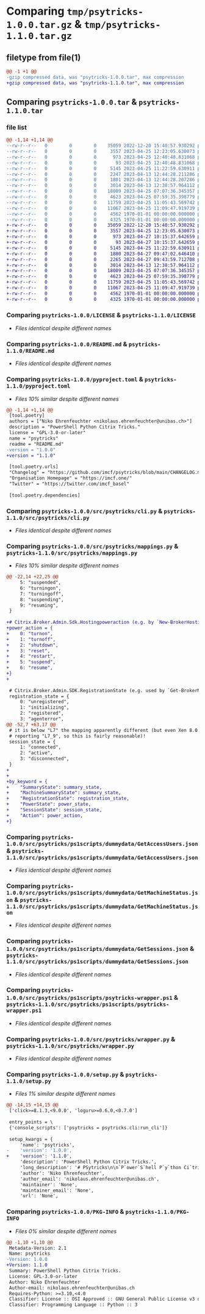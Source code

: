 # Comparing `tmp/psytricks-1.0.0.tar.gz` & `tmp/psytricks-1.1.0.tar.gz`

## filetype from file(1)

```diff
@@ -1 +1 @@
-gzip compressed data, was "psytricks-1.0.0.tar", max compression
+gzip compressed data, was "psytricks-1.1.0.tar", max compression
```

## Comparing `psytricks-1.0.0.tar` & `psytricks-1.1.0.tar`

### file list

```diff
@@ -1,14 +1,14 @@
--rw-r--r--   0        0        0    35059 2022-12-20 15:40:57.930292 psytricks-1.0.0/LICENSE
--rw-r--r--   0        0        0     3557 2023-04-25 12:23:05.630073 psytricks-1.0.0/README.md
--rw-r--r--   0        0        0      973 2023-04-25 12:40:48.831068 psytricks-1.0.0/pyproject.toml
--rw-r--r--   0        0        0       93 2023-04-25 12:40:48.831068 psytricks-1.0.0/src/psytricks/__init__.py
--rw-r--r--   0        0        0     5145 2023-04-25 11:22:59.630911 psytricks-1.0.0/src/psytricks/cli.py
--rw-r--r--   0        0        0     2247 2023-04-13 12:44:28.211286 psytricks-1.0.0/src/psytricks/decoder.py
--rw-r--r--   0        0        0     1801 2023-04-13 12:44:28.207286 psytricks-1.0.0/src/psytricks/mappings.py
--rw-r--r--   0        0        0     3014 2023-04-13 12:38:57.964112 psytricks-1.0.0/src/psytricks/ps1scripts/dummydata/GetAccessUsers.json
--rw-r--r--   0        0        0    18009 2023-04-25 07:07:36.345357 psytricks-1.0.0/src/psytricks/ps1scripts/dummydata/GetMachineStatus.json
--rw-r--r--   0        0        0     4623 2023-04-25 07:59:35.398779 psytricks-1.0.0/src/psytricks/ps1scripts/dummydata/GetSessions.json
--rw-r--r--   0        0        0    11759 2023-04-25 11:05:43.569742 psytricks-1.0.0/src/psytricks/ps1scripts/psytricks-wrapper.ps1
--rw-r--r--   0        0        0    11067 2023-04-25 11:09:47.919739 psytricks-1.0.0/src/psytricks/wrapper.py
--rw-r--r--   0        0        0     4562 1970-01-01 00:00:00.000000 psytricks-1.0.0/setup.py
--rw-r--r--   0        0        0     4325 1970-01-01 00:00:00.000000 psytricks-1.0.0/PKG-INFO
+-rw-r--r--   0        0        0    35059 2022-12-20 15:40:57.930292 psytricks-1.1.0/LICENSE
+-rw-r--r--   0        0        0     3557 2023-04-25 12:23:05.630073 psytricks-1.1.0/README.md
+-rw-r--r--   0        0        0      973 2023-04-27 10:15:37.642659 psytricks-1.1.0/pyproject.toml
+-rw-r--r--   0        0        0       93 2023-04-27 10:15:37.642659 psytricks-1.1.0/src/psytricks/__init__.py
+-rw-r--r--   0        0        0     5145 2023-04-25 11:22:59.630911 psytricks-1.1.0/src/psytricks/cli.py
+-rw-r--r--   0        0        0     1880 2023-04-27 09:47:02.646410 psytricks-1.1.0/src/psytricks/decoder.py
+-rw-r--r--   0        0        0     2265 2023-04-27 09:43:59.712708 psytricks-1.1.0/src/psytricks/mappings.py
+-rw-r--r--   0        0        0     3014 2023-04-13 12:38:57.964112 psytricks-1.1.0/src/psytricks/ps1scripts/dummydata/GetAccessUsers.json
+-rw-r--r--   0        0        0    18009 2023-04-25 07:07:36.345357 psytricks-1.1.0/src/psytricks/ps1scripts/dummydata/GetMachineStatus.json
+-rw-r--r--   0        0        0     4623 2023-04-25 07:59:35.398779 psytricks-1.1.0/src/psytricks/ps1scripts/dummydata/GetSessions.json
+-rw-r--r--   0        0        0    11759 2023-04-25 11:05:43.569742 psytricks-1.1.0/src/psytricks/ps1scripts/psytricks-wrapper.ps1
+-rw-r--r--   0        0        0    11067 2023-04-25 11:09:47.919739 psytricks-1.1.0/src/psytricks/wrapper.py
+-rw-r--r--   0        0        0     4562 1970-01-01 00:00:00.000000 psytricks-1.1.0/setup.py
+-rw-r--r--   0        0        0     4325 1970-01-01 00:00:00.000000 psytricks-1.1.0/PKG-INFO
```

### Comparing `psytricks-1.0.0/LICENSE` & `psytricks-1.1.0/LICENSE`

 * *Files identical despite different names*

### Comparing `psytricks-1.0.0/README.md` & `psytricks-1.1.0/README.md`

 * *Files identical despite different names*

### Comparing `psytricks-1.0.0/pyproject.toml` & `psytricks-1.1.0/pyproject.toml`

 * *Files 10% similar despite different names*

```diff
@@ -1,14 +1,14 @@
 [tool.poetry]
 authors = ["Niko Ehrenfeuchter <nikolaus.ehrenfeuchter@unibas.ch>"]
 description = "PowerShell Python Citrix Tricks."
 license = "GPL-3.0-or-later"
 name = "psytricks"
 readme = "README.md"
-version = "1.0.0"
+version = "1.1.0"
 
 [tool.poetry.urls]
 "Changelog" = "https://github.com/imcf/psytricks/blob/main/CHANGELOG.md"
 "Organisation Homepage" = "https://imcf.one/"
 "Twitter" = "https://twitter.com/imcf_basel"
 
 [tool.poetry.dependencies]
```

### Comparing `psytricks-1.0.0/src/psytricks/cli.py` & `psytricks-1.1.0/src/psytricks/cli.py`

 * *Files identical despite different names*

### Comparing `psytricks-1.0.0/src/psytricks/mappings.py` & `psytricks-1.1.0/src/psytricks/mappings.py`

 * *Files 10% similar despite different names*

```diff
@@ -22,14 +22,25 @@
     5: "suspended",
     6: "turningon",
     7: "turningoff",
     8: "suspending",
     9: "resuming",
 }
 
+# Citrix.Broker.Admin.Sdk.Hostingpoweraction (e.g. by `New-BrokerHostingPowerAction`)
+power_action = {
+    0: "turnon",
+    1: "turnoff",
+    2: "shutdown",
+    3: "reset",
+    4: "restart",
+    5: "suspend",
+    6: "resume",
+}
+
 
 # Citrix.Broker.Admin.SDK.RegistrationState (e.g. used by `Get-BrokerMachine`)
 registration_state = {
     0: "unregistered",
     1: "initializing",
     2: "registered",
     3: "agenterror",
@@ -52,7 +63,17 @@
 # it is below "L7" the mapping apparently different (but even Xen 8.0 VMs are
 # reporting "L7_9", so this is fairly reasonable)!
 session_state = {
     1: "connected",
     2: "active",
     3: "disconnected",
 }
+
+
+by_keyword = {
+    "SummaryState": summary_state,
+    "MachineSummaryState": summary_state,
+    "RegistrationState": registration_state,
+    "PowerState": power_state,
+    "SessionState": session_state,
+    "Action": power_action,
+}
```

### Comparing `psytricks-1.0.0/src/psytricks/ps1scripts/dummydata/GetAccessUsers.json` & `psytricks-1.1.0/src/psytricks/ps1scripts/dummydata/GetAccessUsers.json`

 * *Files identical despite different names*

### Comparing `psytricks-1.0.0/src/psytricks/ps1scripts/dummydata/GetMachineStatus.json` & `psytricks-1.1.0/src/psytricks/ps1scripts/dummydata/GetMachineStatus.json`

 * *Files identical despite different names*

### Comparing `psytricks-1.0.0/src/psytricks/ps1scripts/dummydata/GetSessions.json` & `psytricks-1.1.0/src/psytricks/ps1scripts/dummydata/GetSessions.json`

 * *Files identical despite different names*

### Comparing `psytricks-1.0.0/src/psytricks/ps1scripts/psytricks-wrapper.ps1` & `psytricks-1.1.0/src/psytricks/ps1scripts/psytricks-wrapper.ps1`

 * *Files identical despite different names*

### Comparing `psytricks-1.0.0/src/psytricks/wrapper.py` & `psytricks-1.1.0/src/psytricks/wrapper.py`

 * *Files identical despite different names*

### Comparing `psytricks-1.0.0/setup.py` & `psytricks-1.1.0/setup.py`

 * *Files 1% similar despite different names*

```diff
@@ -14,15 +14,15 @@
 ['click>=8.1.3,<9.0.0', 'loguru>=0.6.0,<0.7.0']
 
 entry_points = \
 {'console_scripts': ['psytricks = psytricks.cli:run_cli']}
 
 setup_kwargs = {
     'name': 'psytricks',
-    'version': '1.0.0',
+    'version': '1.1.0',
     'description': 'PowerShell Python Citrix Tricks.',
     'long_description': '# PSytricks\n\n`P`ower`S`hell P`y`thon Ci`tri`x Tri`cks`.\n\nPun intended.\n\n![logo](https://raw.githubusercontent.com/imcf/psytricks/main/resources/images/logo.png)\n\nThis package provides an abstraction layer allowing Python code to interact with\na [Citrix Virtual Apps and Desktops (CVAD)][www_cvad] stack, i.e. to fetch\nstatus information and trigger actions on machines and sessions. It does this by\ncalling a wrapper script written in `Windows PowerShell` (note: **not**\n`PowerShell Core`, see below) that is using the *Citrix Broker PowerShell\nSnap-In* which is provided along with the `Delivery Controller` installation\nmedia.\n\n## 🤯 Are you serious?\n\nCalling PowerShell as a subprocess from within Python? 😳\n\nTo convert results to JSON and pass them back, just to parse it again in Python.\nReally? 🧐\n\n### ✅ Yes. We. Are\n\n*And the package name was chosen to reflect this.*\n\nTo be very clear: performance is abysmal, but this is *not at all* an issue for\nus. Abysmal, as in: for every wrapped call a full (new) PowerShell process needs\nto be instantiated, usually taking something like 1-2 seconds. ⏱\n\nHowever, the frequency of calls is also *very* low in our use case - not more\nthan a handful per minute, and that\'s already the peak. Therefore, having a\nrobust way of interacting with the Citrix platform outnumbers all other\narguments. 🍹\n\n## Installation\n\n### Prerequisites\n\nAs mentioned above, the *Citrix Broker PowerShell Snap-In* is required to be\ninstalled on the machine that will run the wrapper script, since its commands\nare being used to communicate with the CVAD stack. This is also the reason why\nthis package will work on ***Windows PowerShell only*** as snap-ins are not\nsupported on other PowerShell editions. Please note this also implies that the\nlatest usable PowerShell version is 5.1 as newer ones have dropped support for\nsnap-ins (but that\'s a different problem that Citrix will have to solve at some\npoint).\n\nTo install the snap-in, look for an MSI package like this in the `Delivery\nController` or `XenDesktop` installation media and install it as usual:\n\n* `Broker_PowerShellSnapIn_x64.msi`\n\n### Installing the package\n\nFor installing `psytricks` please create a `venv`, then run:\n\n```bash\npip install psytricks\n```\n\nThis will also register the CLI tool `psytricks.exe` although that one is mostly\nmeant for testing and demonstration purposes, otherwise the `*-Broker*` commands\nprovided by the PowerShell snap-in could be used directly.\n\n## What does it provide?\n\nTo interact with CVAD, a `psytricks.wrapper.PSyTricksWrapper` object needs to be\ninstantiated and passed the address of the *Delivery Controller* to connect to,\nfor example:\n\n```Python\nfrom psytricks.wrapper import PSyTricksWrapper\n\nwrapper = PSyTricksWrapper(deliverycontroller="cdc01.vdi.example.xy")\n```\n\n### Fetching status information\n\nThe wrapper object can then be used to e.g. retrieve information on the machines\ncontrolled ("brokered") by Citrix:\n\n```Python\nmachines = wrapper.get_machine_status()\n\nfor machine in machines:\n    print(f"[{machine["DNSName"]}] is in power state \'{machine["PowerState"]}\'")\nprint(f"Got status details on {len(machines)} machines.")\n```\n\n### Performing actions\n\nTo restart a machine, use something like this:\n\n```Python\nwrapper.perform_poweraction(machine="vm23.vdi.example.xy", action="restart")\n```\n\nFor placing a machine in *Maintenance Mode* use:\n\n```Python\nwrapper.set_maintenance(machine="vm42.vdi.example.xy", disable=False)\n```\n\n[www_cvad]: https://docs.citrix.com/en-us/citrix-virtual-apps-desktops\n',
     'author': 'Niko Ehrenfeuchter',
     'author_email': 'nikolaus.ehrenfeuchter@unibas.ch',
     'maintainer': 'None',
     'maintainer_email': 'None',
     'url': 'None',
```

### Comparing `psytricks-1.0.0/PKG-INFO` & `psytricks-1.1.0/PKG-INFO`

 * *Files 0% similar despite different names*

```diff
@@ -1,10 +1,10 @@
 Metadata-Version: 2.1
 Name: psytricks
-Version: 1.0.0
+Version: 1.1.0
 Summary: PowerShell Python Citrix Tricks.
 License: GPL-3.0-or-later
 Author: Niko Ehrenfeuchter
 Author-email: nikolaus.ehrenfeuchter@unibas.ch
 Requires-Python: >=3.10,<4.0
 Classifier: License :: OSI Approved :: GNU General Public License v3 or later (GPLv3+)
 Classifier: Programming Language :: Python :: 3
```

